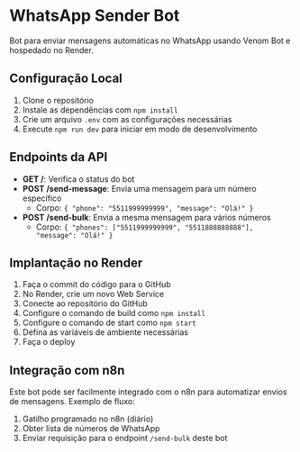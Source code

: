 # WhatsApp Sender Bot

Bot para enviar mensagens automáticas no WhatsApp usando Venom Bot e hospedado no Render.

## Configuração Local

1. Clone o repositório
2. Instale as dependências com `npm install`
3. Crie um arquivo `.env` com as configurações necessárias
4. Execute `npm run dev` para iniciar em modo de desenvolvimento

## Endpoints da API

- **GET /**: Verifica o status do bot
- **POST /send-message**: Envia uma mensagem para um número específico
  - Corpo: `{ "phone": "5511999999999", "message": "Olá!" }`
- **POST /send-bulk**: Envia a mesma mensagem para vários números
  - Corpo: `{ "phones": ["5511999999999", "5511888888888"], "message": "Olá!" }`

## Implantação no Render

1. Faça o commit do código para o GitHub
2. No Render, crie um novo Web Service
3. Conecte ao repositório do GitHub
4. Configure o comando de build como `npm install`
5. Configure o comando de start como `npm start`
6. Defina as variáveis de ambiente necessárias
7. Faça o deploy

## Integração com n8n

Este bot pode ser facilmente integrado com o n8n para automatizar envios de mensagens.
Exemplo de fluxo:
1. Gatilho programado no n8n (diário)
2. Obter lista de números de WhatsApp
3. Enviar requisição para o endpoint `/send-bulk` deste bot
